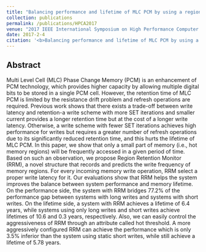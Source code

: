 ```yaml
---
title: "Balancing performance and lifetime of MLC PCM by using a region retention monitor"
collection: publications
permalink: /publications/HPCA2017
venue: "2017 IEEE International Symposium on High Performance Computer Architecture (HPCA2017)"
date: 2017-2-4
citation: '<b>Balancing performance and lifetime of MLC PCM by using a region retention monitor</b>. <b>Mingzhe Zhang</b>, Lunkai Zhang, Lei Jiang, Zhiyong Liu, Frederic T Chong. <i>2017 IEEE International Symposium on High Performance Computer Architecture</i>. <b>HPCA 2017</b>.'
---
```


## Abstract
Multi Level Cell (MLC) Phase Change Memory (PCM) is an enhancement of PCM technology, which provides higher capacity by allowing multiple digital bits to be stored in a single PCM cell. However, the retention time of MLC PCM is limited by the resistance drift problem and refresh operations are required. Previous work shows that there exists a trade-off between write latency and retention-a write scheme with more SET iterations and smaller current provides a longer retention time but at the cost of a longer write latency. Otherwise, a write scheme with fewer SET iterations achieves high performance for writes but requires a greater number of refresh operations due to its significantly reduced retention time, and this hurts the lifetime of MLC PCM. In this paper, we show that only a small part of memory (i.e., hot memory regions) will be frequently accessed in a given period of time. Based on such an observation, we propose Region Retention Monitor (RRM), a novel structure that records and predicts the write frequency of memory regions. For every incoming memory write operation, RRM select a proper write latency for it. Our evaluations show that RRM helps the system improves the balance between system performance and memory lifetime. On the performance side, the system with RRM bridges 77.2% of the performance gap between systems with long writes and systems with short writes. On the lifetime side, a system with RRM achieves a lifetime of 6.4 years, while systems using only long writes and short writes achieve lifetimes of 10.6 and 0.3 years, respectively. Also, we can easily control the aggressiveness of RRM through an attribute called hot threshold. A more aggressively configured RRM can achieve the performance which is only 3.5% inferior than the system using static short writes, while still achieve a lifetime of 5.78 years.